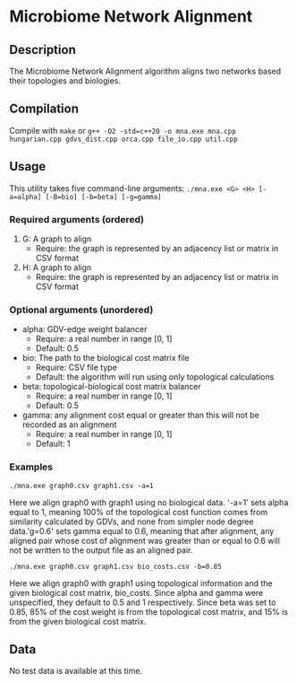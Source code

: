 # Microbiome Network Alignment

## Description

The Microbiome Network Alignment algorithm aligns two networks based their topologies and biologies.

## Compilation

Compile with `make` or `g++ -O2 -std=c++20 -o mna.exe mna.cpp hungarian.cpp gdvs_dist.cpp orca.cpp file_io.cpp util.cpp`

## Usage

This utility takes five command-line arguments: `./mna.exe <G> <H> [-a=alpha] [-B=bio] [-b=beta] [-g=gamma]`

### Required arguments (ordered)

1. G: A graph to align
   - Require: the graph is represented by an adjacency list or matrix in CSV format
2. H: A graph to align
   - Require: the graph is represented by an adjacency list or matrix in CSV format

### Optional arguments (unordered)

- alpha: GDV-edge weight balancer
  - Require: a real number in range [0, 1]
  - Default: 0.5
- bio: The path to the biological cost matrix file
  - Require: CSV file type
  - Default: the algorithm will run using only topological calculations
- beta: topological-biological cost matrix balancer
  - Require: a real number in range [0, 1]
  - Default: 0.5
- gamma: any alignment cost equal or greater than this will not be recorded as an alignment
  - Require: a real number in range [0, 1]
  - Default: 1

### Examples

`./mna.exe graph0.csv graph1.csv -a=1`

Here we align graph0 with graph1 using no biological data. '-a=1' sets alpha equal to 1, meaning 100% of the topological cost function comes from similarity calculated by GDVs, and none from simpler node degree data.'g=0.6' sets gamma equal to 0.6, meaning that after alignment, any aligned pair whose cost of alignment was greater than or equal to 0.6 will not be written to the output file as an aligned pair.

`./mna.exe graph0.csv graph1.csv bio_costs.csv -b=0.85`

Here we align graph0 with graph1 using topological information and the given biological cost matrix, bio_costs. Since alpha and gamma were unspecified, they default to 0.5 and 1 respectively. Since beta was set to 0.85, 85% of the cost weight is from the topological cost matrix, and 15% is from the given biological cost matrix.

## Data

No test data is available at this time.
